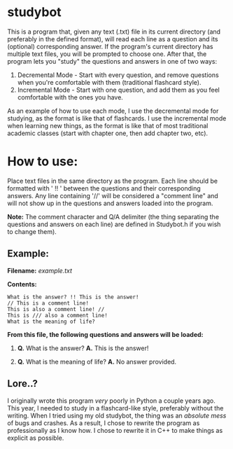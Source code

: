 # studybot
This is a program that, given any text (.txt) file in its current directory (and preferably in the defined format), will read each line as a question and its (optional) corresponding answer. If the program's current directory has multiple text files, you will be prompted to choose one. After that, the program lets you "study" the questions and answers in one of two ways:
1. Decremental Mode - Start with every question, and remove questions when you're comfortable with them (traditional flashcard style).
2. Incremental Mode - Start with one question, and add them as you feel comfortable with the ones you have.

As an example of how to use each mode, I use the decremental mode for studying, as the format is like that of flashcards. I use the incremental mode when learning new things, as the format is like that of most traditional academic classes (start with chapter one, then add chapter two, etc).

# How to use: 
Place text files in the same directory as the program. Each line should be formatted with ' !! ' between the questions and their corresponding answers. Any line containing '//' will be considered a "comment line" and will not show up in the questions and answers loaded into the program. 

**Note:** The comment character and Q/A delimiter (the thing separating the questions and answers on each line) are defined in Studybot.h if you wish to change them).

## Example:
**Filename:** *example.txt*

**Contents:**
```
What is the answer? !! This is the answer!
// This is a comment line!
This is also a comment line! //
This is /// also a comment line!
What is the meaning of life? 
```
**From this file, the following questions and answers will be loaded:**

1. **Q.** What is the answer? **A.** This is the answer!

2. **Q.** What is the meaning of life? **A.** No answer provided.

## Lore..?
I originally wrote this program *very* poorly in Python a couple years ago. This year, I needed to study in a flashcard-like style, preferably without the writing. When I tried using my old studybot, the thing was an *absolute mess* of bugs and crashes. As a result, I chose to rewrite the program as professionally as I know how. I chose to rewrite it in C++ to make things as explicit as possible. 
